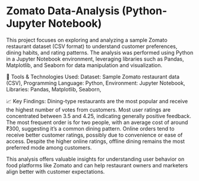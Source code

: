 # Zomato Data-Analysis (Python-Jupyter Notebook)
This project focuses on exploring and analyzing a sample Zomato restaurant dataset (CSV format) to understand customer preferences, dining habits, and rating patterns. The analysis was performed using Python in a Jupyter Notebook environment, leveraging libraries such as Pandas, Matplotlib, and Seaborn for data manipulation and visualization.

🔧 Tools & Technologies Used:
Dataset: Sample Zomato restaurant data (CSV),
Programming Language: Python,
Environment: Jupyter Notebook,
Libraries: Pandas, Matplotlib, Seaborn,

📈 Key Findings:
Dining-type restaurants are the most popular and receive the highest number of votes from customers.
Most user ratings are concentrated between 3.5 and 4.25, indicating generally positive feedback.
The most frequent order is for two people, with an average cost of around ₹300, suggesting it’s a common dining pattern.
Online orders tend to receive better customer ratings, possibly due to convenience or ease of access.
Despite the higher online ratings, offline dining remains the most preferred mode among customers.


This analysis offers valuable insights for understanding user behavior on food platforms like Zomato and can help restaurant owners and marketers align better with customer expectations.
